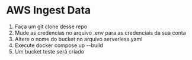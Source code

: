 # AWS Ingest Data

1. Faça um git clone desse repo
2. Mude as credencias no arquivo .env para as credenciais da sua conta
3. Altere o nome do bucket no arquivo serverless.yaml
4. Execute docker compose up --build
5. Um bucket teste será criado
